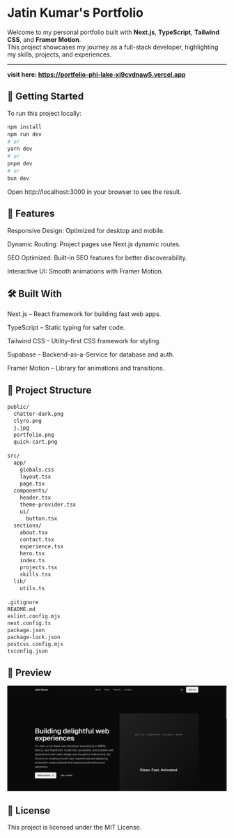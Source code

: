 # Jatin Kumar's Portfolio

Welcome to my personal portfolio built with **Next.js**, **TypeScript**, **Tailwind CSS**, and **Framer Motion**.  
This project showcases my journey as a full-stack developer, highlighting my skills, projects, and experiences.

---

**visit here: https://portfolio-phi-lake-xi9cvdnaw5.vercel.app**

## **🚀 Getting Started**

To run this project locally:

```bash
npm install
npm run dev
# or
yarn dev
# or
pnpm dev
# or
bun dev
```
Open http://localhost:3000 in your browser to see the result.

## **🧩 Features**

Responsive Design: Optimized for desktop and mobile.

Dynamic Routing: Project pages use Next.js dynamic routes.

SEO Optimized: Built-in SEO features for better discoverability.

Interactive UI: Smooth animations with Framer Motion.

## **🛠️ Built With**

Next.js – React framework for building fast web apps.

TypeScript – Static typing for safer code.

Tailwind CSS – Utility-first CSS framework for styling.

Supabase – Backend-as-a-Service for database and auth.

Framer Motion – Library for animations and transitions.

## **📂 Project Structure**

```
public/
  chatter-dark.png
  clyro.png
  j.jpg
  portfolio.png
  quick-cart.png

src/
  app/
    globals.css
    layout.tsx
    page.tsx
  components/
    header.tsx
    theme-provider.tsx
    ui/
      button.tsx
  sections/
    about.tsx
    contact.tsx
    experience.tsx
    hero.tsx
    index.ts
    projects.tsx
    skills.tsx
  lib/
    utils.ts

.gitignore
README.md
eslint.config.mjs
next.config.ts
package.json
package-lock.json
postcss.config.mjs
tsconfig.json
```

## **📸 Preview**

![Portfolio Screenshot](public/portfolio.png)

## **📄 License**

This project is licensed under the MIT License.

